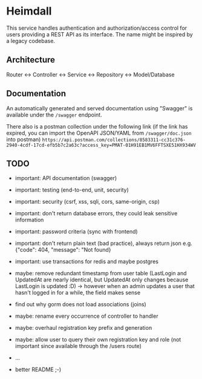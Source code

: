 # Heimdall

This service handles authentication and authorization/access control for users providing a REST API as its interface. The name might be inspired by a legacy codebase.

## Architecture

Router <-> Controller <-> Service <-> Repository <-> Model/Database

## Documentation

An automatically generated and served documentation using "Swagger" is available under the `/swagger` endpoint.

There also is a postman collection under the following link (if the link has expired, you can import the OpenAPI JSON/YAML from `/swagger/doc.json` into postman)
`https://api.postman.com/collections/8583311-cc31c376-2940-4cdf-17cd-efb5b7c2a63c?access_key=PMAT-01H91EB1MV6FFTSXE51HX934WV`  

## TODO
- important: API documentation (swagger)

- important: testing (end-to-end, unit, security)

- important: security (csrf, xss, sqli, cors, same-origin, csp)
- important: don't return database errors, they could leak sensitive information
- important: password criteria (sync with frontend)

- important: don't return plain text (bad practice), always return json e.g. {"code": 404, "message": "Not found}

- important: use transactions for redis and maybe postgres

- maybe: remove redundant timestamp from user table (LastLogin and UpdatedAt are nearly identical, but UpdatedAt only changes because LastLogin is updated :D) -> however when an admin updates a user that hasn't logged in for a while, the field makes sense

- find out why gorm does not load associations (joins)

- maybe: rename every occurrence of controller to handler

- maybe: overhaul registration key prefix and generation

- maybe: allow user to query their own registration key and role (not important since available through the /users route)

- ...
- better README ;-)